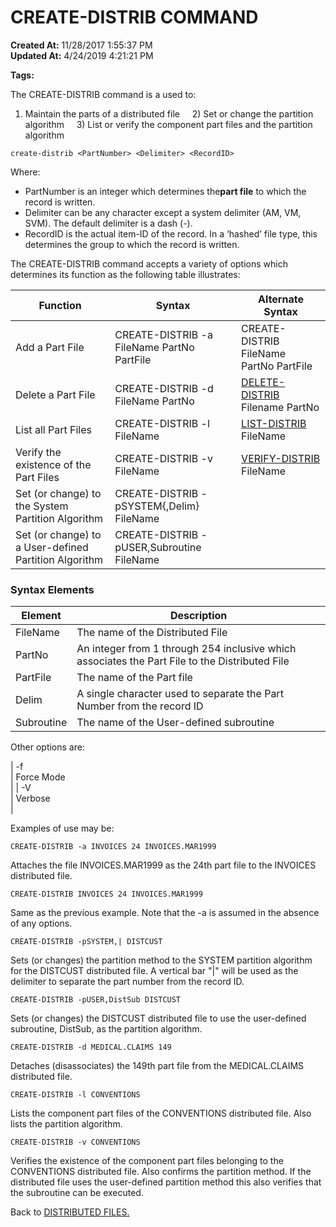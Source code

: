# CREATE-DISTRIB COMMAND

**Created At:** 11/28/2017 1:55:37 PM  
**Updated At:** 4/24/2019 4:21:21 PM  

**Tags:**
<badge text='create-file distributed' vertical='middle' />
<badge text='create-file distrib' vertical='middle' />

The CREATE-DISTRIB command is a used to:

1) Maintain the parts of a distributed file
    2) Set or change the partition algorithm
    3) List or verify the component part files and the partition algorithm

```
create-distrib <PartNumber> <Delimiter> <RecordID>
```

Where:

- PartNumber is an integer which determines the**part file** to which the record is written.
- Delimiter can be any character except a system delimiter (AM, VM, SVM). The default delimiter is a dash (-).
- RecordID is the actual item-ID of the record. In a ‘hashed’ file type, this determines the group to which the record is written.




The CREATE-DISTRIB command accepts a variety of options which determines its function as the following table illustrates:


| Function<br> | Syntax<br> | Alternate Syntax<br> |
| --- | --- | --- |
| Add a Part File<br> | CREATE-DISTRIB -a FileName PartNo PartFile<br> | CREATE-DISTRIB FileName PartNo PartFile<br> |
| Delete a Part File<br> | CREATE-DISTRIB -d FileName PartNo<br> | [DELETE-DISTRIB](289267-delete-distrib) Filename PartNo<br> |
| List all Part Files<br> | CREATE-DISTRIB -l FileName<br> | [LIST-DISTRIB](289268-list-distrib) FileName<br> |
| Verify the existence of the Part Files<br> | CREATE-DISTRIB -v FileName<br> | [VERIFY-DISTRIB](289270-verify-distrib) FileName<br> |
| Set (or change) to the System Partition Algorithm<br> | CREATE-DISTRIB -pSYSTEM{,Delim} FileName<br> |  <br> |
| Set (or change) to a User-defined Partition Algorithm<br> | CREATE-DISTRIB -pUSER,Subroutine FileName<br> |  <br> |




### Syntax Elements


| Element<br> | Description<br> |
| --- | --- |
| FileName<br> | The name of the Distributed File<br> |
| PartNo<br> | An integer from 1 through 254 inclusive which associates the Part File to the Distributed File<br> |
| PartFile<br> | The name of the Part file<br> |
| Delim<br> | A single character used to separate the Part Number from the record ID<br> |
| Subroutine<br> | The name of the User-defined subroutine<br> |




Other options are:


| -f<br> | Force Mode<br> |
| -V<br> | Verbose<br> |




Examples of use may be:

```
CREATE-DISTRIB -a INVOICES 24 INVOICES.MAR1999
```



Attaches the file INVOICES.MAR1999 as the 24th part file to the INVOICES distributed file.

```
CREATE-DISTRIB INVOICES 24 INVOICES.MAR1999
```



Same as the previous example. Note that the -a is assumed in the absence of any options.

```
CREATE-DISTRIB -pSYSTEM,| DISTCUST
```



Sets (or changes) the partition method to the SYSTEM partition algorithm for the DISTCUST distributed file. A vertical bar "|" will be used as the delimiter to separate the part number from the record ID.

```
CREATE-DISTRIB -pUSER,DistSub DISTCUST
```



Sets (or changes) the DISTCUST distributed file to use the user-defined subroutine, DistSub, as the partition algorithm.

```
CREATE-DISTRIB -d MEDICAL.CLAIMS 149
```



Detaches (disassociates) the 149th part file from the MEDICAL.CLAIMS distributed file.

```
CREATE-DISTRIB -l CONVENTIONS
```



Lists the component part files of the CONVENTIONS distributed file. Also lists the partition algorithm.

```
CREATE-DISTRIB -v CONVENTIONS
```



Verifies the existence of the component part files belonging to the CONVENTIONS distributed file. Also confirms the partition method. If the distributed file uses the user-defined partition method this also verifies that the subroutine can be executed.



Back to [DISTRIBUTED FILES.](289126-distributed-files)
